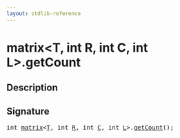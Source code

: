 ```yaml
---
layout: stdlib-reference
---
```


# matrix\<T, int R, int C, int L\>\.getCount

## Description





## Signature 

<pre>
<span class="code_keyword">int</span> <a href="index.html" class="code_type">matrix</a>&lt;<a href="t-0.html" class="code_type">T</a>, <span class="code_keyword">int</span> <a href="index.html#decl-R" class="code_var">R</a>, <span class="code_keyword">int</span> <a href="index.html#decl-C" class="code_var">C</a>, <span class="code_keyword">int</span> <a href="index.html#decl-L" class="code_var">L</a>&gt;.<a href="getcount-3.html">getCount</a>();

</pre>

